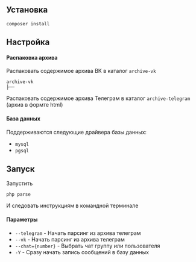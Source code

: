 ## Установка

```
composer install
```

## Настройка

#### Распаковка архива

Распаковать содержимое архива ВК в каталог `archive-vk`
```
archive-vk
├── 
```

Распаковать содержимое архива Телеграм в каталог `archive-telegram` (архив в формте html)

#### База данных

Поддерживаются следующие драйвера базы данных:
- `mysql`
- `pgsql`

## Запуск

Запустить
```
php parse
```

И следовать инструкциям в командной терминале

#### Параметры

- `--telegram` - Начать парсинг из архива телеграм
- `--vk` - Начать парсинг из архива телеграм
- `--chat={number}` - Выбрать чат группу или пользователя
- `-Y` - Сразу начать запись сообщений в базу данных
